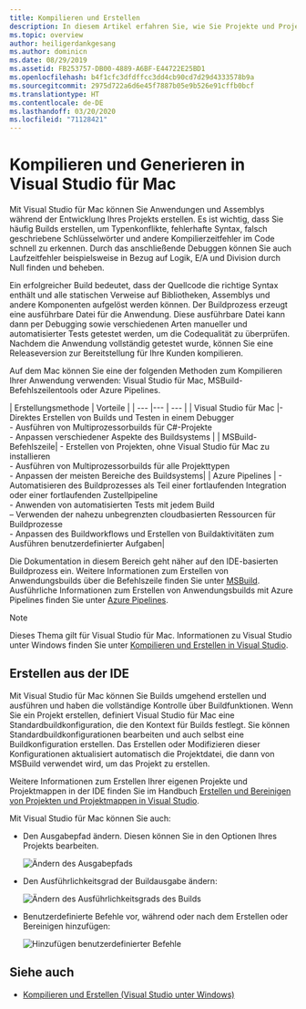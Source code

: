 ```yaml
---
title: Kompilieren und Erstellen
description: In diesem Artikel erfahren Sie, wie Sie Projekte und Projektmappen in Visual Studio für Mac kompilieren und erstellen können.
ms.topic: overview
author: heiligerdankgesang
ms.author: dominicn
ms.date: 08/29/2019
ms.assetid: FB253757-DB00-4889-A6BF-E44722E25BD1
ms.openlocfilehash: b4f1cfc3dfdffcc3dd4cb90cd7d29d4333578b9a
ms.sourcegitcommit: 2975d722a6d6e45f7887b05e9b526e91cffb0bcf
ms.translationtype: HT
ms.contentlocale: de-DE
ms.lasthandoff: 03/20/2020
ms.locfileid: "71128421"
---
```

# <a name="compiling-and-building-in-visual-studio-for-mac"></a>Kompilieren und Generieren in Visual Studio für Mac

Mit Visual Studio für Mac können Sie Anwendungen und Assemblys während der Entwicklung Ihres Projekts erstellen. Es ist wichtig, dass Sie häufig Builds erstellen, um Typenkonflikte, fehlerhafte Syntax, falsch geschriebene Schlüsselwörter und andere Kompilierzeitfehler im Code schnell zu erkennen. Durch das anschließende Debuggen können Sie auch Laufzeitfehler beispielsweise in Bezug auf Logik, E/A und Division durch Null finden und beheben.

Ein erfolgreicher Build bedeutet, dass der Quellcode die richtige Syntax enthält und alle statischen Verweise auf Bibliotheken, Assemblys und andere Komponenten aufgelöst werden können. Der Buildprozess erzeugt eine ausführbare Datei für die Anwendung. Diese ausführbare Datei kann dann per Debugging sowie verschiedenen Arten manueller und automatisierter Tests getestet werden, um die Codequalität zu überprüfen. Nachdem die Anwendung vollständig getestet wurde, können Sie eine Releaseversion zur Bereitstellung für Ihre Kunden kompilieren.

Auf dem Mac können Sie eine der folgenden Methoden zum Kompilieren Ihrer Anwendung verwenden: Visual Studio für Mac, MSBuild-Befehlszeilentools oder Azure Pipelines.

| Erstellungsmethode | Vorteile |
| --- |--- | --- |
| Visual Studio für Mac |- Direktes Erstellen von Builds und Testen in einem Debugger<br />- Ausführen von Multiprozessorbuilds für C#-Projekte<br />- Anpassen verschiedener Aspekte des Buildsystems |
| MSBuild-Befehlszeile| - Erstellen von Projekten, ohne Visual Studio für Mac zu installieren<br />- Ausführen von Multiprozessorbuilds für alle Projekttypen<br />- Anpassen der meisten Bereiche des Buildsystems|
| Azure Pipelines | - Automatisieren des Buildprozesses als Teil einer fortlaufenden Integration oder einer fortlaufenden Zustellpipeline<br />- Anwenden von automatisierten Tests mit jedem Build<br />– Verwenden der nahezu unbegrenzten cloudbasierten Ressourcen für Buildprozesse<br />- Anpassen des Buildworkflows und Erstellen von Buildaktivitäten zum Ausführen benutzerdefinierter Aufgaben|

Die Dokumentation in diesem Bereich geht näher auf den IDE-basierten Buildprozess ein. Weitere Informationen zum Erstellen von Anwendungsbuilds über die Befehlszeile finden Sie unter [MSBuild](/visualstudio/msbuild/msbuild). Ausführliche Informationen zum Erstellen von Anwendungsbuilds mit Azure Pipelines finden Sie unter [Azure Pipelines](/azure/devops/pipelines).


> [!NOTE]
> Dieses Thema gilt für Visual Studio für Mac. Informationen zu Visual Studio unter Windows finden Sie unter [Kompilieren und Erstellen in Visual Studio](/visualstudio/ide/compiling-and-building-in-visual-studio).


## <a name="building-from-the-ide"></a>Erstellen aus der IDE

Mit Visual Studio für Mac können Sie Builds umgehend erstellen und ausführen und haben die vollständige Kontrolle über Buildfunktionen. Wenn Sie ein Projekt erstellen, definiert Visual Studio für Mac eine Standardbuildkonfiguration, die den Kontext für Builds festlegt. Sie können Standardbuildkonfigurationen bearbeiten und auch selbst eine Buildkonfiguration erstellen. Das Erstellen oder Modifizieren dieser Konfigurationen aktualisiert automatisch die Projektdatei, die dann von MSBuild verwendet wird, um das Projekt zu erstellen.

Weitere Informationen zum Erstellen Ihrer eigenen Projekte und Projektmappen in der IDE finden Sie im Handbuch [Erstellen und Bereinigen von Projekten und Projektmappen in Visual Studio](building-and-cleaning-projects-and-solutions.md).

Mit Visual Studio für Mac können Sie auch:

* Den Ausgabepfad ändern. Diesen können Sie in den Optionen Ihres Projekts bearbeiten.

    ![Ändern des Ausgabepfads](media/compiling-and-building-image4.png)

* Den Ausführlichkeitsgrad der Buildausgabe ändern:

    ![Ändern des Ausführlichkeitsgrads des Builds](media/compiling-and-building-image5.png)

* Benutzerdefinierte Befehle vor, während oder nach dem Erstellen oder Bereinigen hinzufügen:

    ![Hinzufügen benutzerdefinierter Befehle](media/compiling-and-building-image6.png)


## <a name="see-also"></a>Siehe auch

- [Kompilieren und Erstellen (Visual Studio unter Windows)](/visualstudio/ide/compiling-and-building-in-visual-studio)
